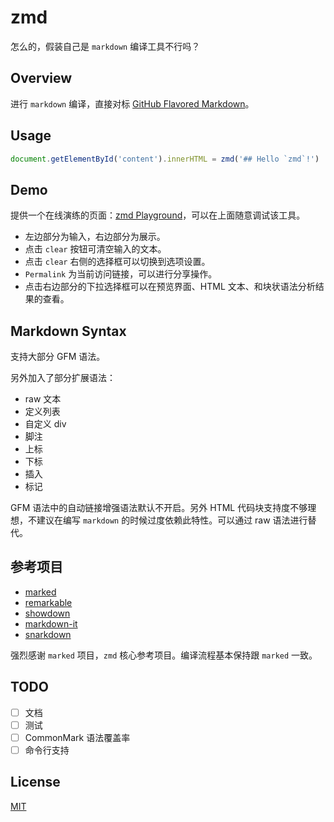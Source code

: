 # zmd

怎么的，假装自己是 `markdown` 编译工具不行吗？

## Overview

进行 `markdown` 编译，直接对标 [GitHub Flavored Markdown](https://github.github.com/gfm/)。

## Usage

```js
document.getElementById('content').innerHTML = zmd('## Hello `zmd`!')
```

## Demo

提供一个在线演练的页面：[zmd Playground](https://xovel.github.io/zmd)，可以在上面随意调试该工具。

- 左边部分为输入，右边部分为展示。
- 点击 `clear` 按钮可清空输入的文本。
- 点击 `clear` 右侧的选择框可以切换到选项设置。
- `Permalink` 为当前访问链接，可以进行分享操作。
- 点击右边部分的下拉选择框可以在预览界面、HTML 文本、和块状语法分析结果的查看。

## Markdown Syntax

支持大部分 GFM 语法。

另外加入了部分扩展语法：

- raw 文本
- 定义列表
- 自定义 div
- 脚注
- 上标
- 下标
- 插入
- 标记

GFM 语法中的自动链接增强语法默认不开启。另外 HTML 代码块支持度不够理想，不建议在编写 `markdown` 的时候过度依赖此特性。可以通过 raw 语法进行替代。

## 参考项目

- [marked](https://github.com/markedjs/marked)
- [remarkable](https://github.com/jonschlinkert/remarkable)
- [showdown](https://github.com/showdownjs/showdown)
- [markdown-it](https://github.com/markdown-it/markdown-it)
- [snarkdown](https://github.com/developit/snarkdown)

强烈感谢 `marked` 项目，`zmd` 核心参考项目。编译流程基本保持跟 `marked` 一致。

## TODO

- [ ] 文档
- [ ] 测试
- [ ] CommonMark 语法覆盖率
- [ ] 命令行支持

## License

[MIT](LICENSE)
